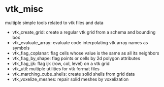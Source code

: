 # vtk_misc
multiple simple tools related to vtk files and data
 - vtk_create_grid: create a regular vtk grid from a schema and bounding box
 - vtk_evaluate_array: evaluate code interpolating vtk array names as symbols
 - vtk_flag_coplanar: flag cells whose value is the same as all its neighbors
 - vtk_flag_by_shape: flag points or cells by 2d polygon attributes
 - vtk_flag_ijk: flag ijk (row, col, level) on a vtk grid
 - vtk_util: multiple utilities for vtk format files
 - vtk_marching_cube_shells: create solid shells from grid data
 - vtk_voxelize_meshes: repair solid meshes by voxelization
